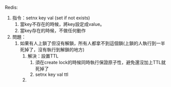 
Redis:
1. 指令：setnx key val (set if not exists)
	1. 當key不存在的時候，將key設定成value。
	2. 當key存在的時候，不做任何動作
2. 問題：
	1. 如果有人上鎖了但沒有解鎖，所有人都拿不到這個鎖(上鎖的人執行到一半死掉了，沒有執行到解鎖的地方)
		1. 解決：設置TTL
			1. 須在create lock的時候同時執行保證原子性，避免還沒加上TTL就死掉了
			2. setnx key val ttl
		2. 